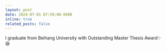 ```yaml
---
layout: post
date: 2024-07-01 07:59:00-0400
inline: true
related_posts: false
---
```


I graduate from Beihang University with Outstanding Master Thesis Award:sparkles: :smile:
